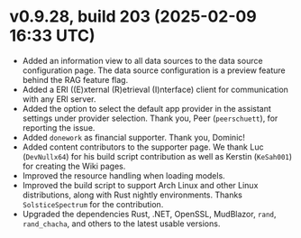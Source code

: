 # v0.9.28, build 203 (2025-02-09 16:33 UTC)
- Added an information view to all data sources to the data source configuration page. The data source configuration is a preview feature behind the RAG feature flag.
- Added a ERI ((E)xternal (R)etrieval (I)nterface) client for communication with any ERI server.
- Added the option to select the default app provider in the assistant settings under provider selection. Thank you, Peer (`peerschuett`), for reporting the issue.
- Added `donework` as financial supporter. Thank you, Dominic!
- Added content contributors to the supporter page. We thank Luc (`DevNullx64`) for his build script contribution as well as Kerstin (`KeSah001`) for creating the Wiki pages.
- Improved the resource handling when loading models.
- Improved the build script to support Arch Linux and other Linux distributions, along with Rust nightly environments. Thanks `SolsticeSpectrum` for the contribution.
- Upgraded the dependencies Rust, .NET, OpenSSL, MudBlazor, `rand`, `rand_chacha`, and others to the latest usable versions.